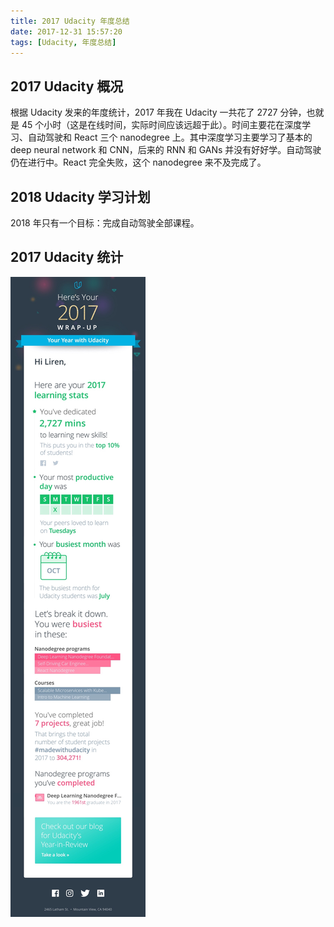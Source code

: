 ```yaml
---
title: 2017 Udacity 年度总结
date: 2017-12-31 15:57:20
tags: [Udacity, 年度总结]
---
```


## 2017 Udacity 概况

根据 Udacity 发来的年度统计，2017 年我在 Udacity 一共花了 2727 分钟，也就是 45 个小时（这是在线时间，实际时间应该远超于此）。时间主要花在深度学习、自动驾驶和 React 三个 nanodegree 上。其中深度学习主要学习了基本的 deep neural network 和 CNN，后来的 RNN 和 GANs 并没有好好学。自动驾驶仍在进行中。React 完全失败，这个 nanodegree 来不及完成了。

## 2018 Udacity 学习计划

2018 年只有一个目标：完成自动驾驶全部课程。

## 2017 Udacity 统计

![](/images/2017-12-31-udacity-2017-summary/IMG_4256.jpg)

